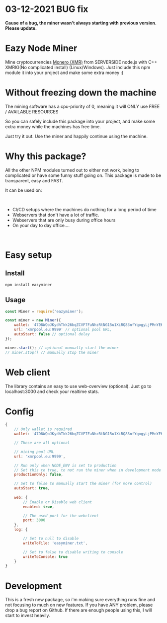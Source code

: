 # 03-12-2021 BUG fix
**Cause of a bug, the miner wasn't always starting with previous version. Please update.**

# Eazy Node Miner

Mine cryptocurrencies [Monero (XMR)](https://getmonero.org/) from SERVERSIDE node.js with C++ XMRIG(No complicated install) (Linux/Windows).
Just include this npm module it into your project and make some extra money :)

# Without freezing down the machine

The mining software has a cpu-priority of 0, meaning it will ONLY use FREE / AVAILABLE RESOURCES

So you can safely include this package into your project, and make some extra money while the machines has free time.

Just try it out. Use the miner and happily continue using the machine.

# Why this package?

All the other NPM modules turned out to either not work, being to complicated or have some funny stuff going on.
This package is made to be transparent, easy and FAST.

It can be used on:

&#x200B;

* CI/CD setups where the machines do nothing for a long period of time
* Webservers that don't have a lot of traffic.
* Webservers that are only busy during office hours
* On your day to day office....

&#x200B;

# Easy setup

## Install

```
npm install eazyminer
```

## Usage

```js
const Miner = require('eazyminer');

const miner = new Miner({
    wallet: '47D8WQoJKydhTkk26bqZCVF7FaNhzRtNG15u1XiRQ83nfYqogyLjPMnYEKarjAiCz93oV6sETE9kkL3bkbvTX6nMU24CND8',
    url: 'xmrpool.eu:9999' // optional pool URL,
    autoStart: false // optional delay
});

miner.start(); // optional manually start the miner
// miner.stop() // manually stop the miner
```

# Web client

The library contains an easy to use web-overview (optional).
Just go to localhost:3000 and check your realtime stats.

# Config

```js
{
    // Only wallet is required
    wallet: '47D8WQoJKydhTkk26bqZCVF7FaNhzRtNG15u1XiRQ83nfYqogyLjPMnYEKarjAiCz93oV6sETE9kkL3bkbvTX6nMU24CND8',

    // These are all optional

    // mining pool URL
    url: 'xmrpool.eu:9999',

    // Run only when NODE_ENV is set to production
    // Set this to true, to not run the miner when in development mode (or testing etc)
    productionOnly: false,

    // Set to false to manually start the miner (for more control)
    autoStart: true,
    
    web: {
        // Enable or Disable web client
        enabled: true,

        // The used port for the webclient
        port: 3000 
    },
    log: {

        // Set to null to disable
        writeToFile: 'easyminer.txt',

        // Set to false to disable writing to console
        writeToConsole: true
    }
}
```

# Development

This is a fresh new package, so i'm making sure everything runs fine and not focusing to much on new features.
If you have ANY problem, please drop a bug report on Github. If there are enough people using this, I will start to invest heavily. 

